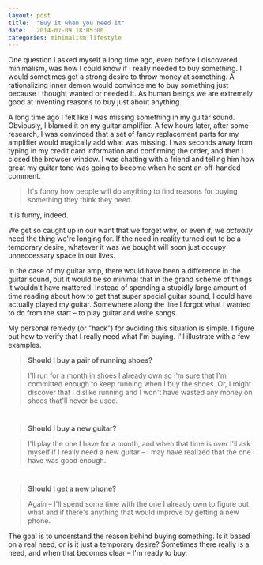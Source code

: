 ```yaml
---
layout: post
title:  "Buy it when you need it"
date:   2014-07-09 18:05:00
categories: minimalism lifestyle
---
```


One question I asked myself a long time ago, even before I discovered minimalism, was how I could know if I really needed to buy something. I would sometimes get a strong desire to throw money at something. A rationalizing inner demon would convince me to buy something just because I thought wanted or needed it. As human beings we are extremely good at inventing reasons to buy just about anything.

A long time ago I felt like I was missing something in my guitar sound. Obviously, I blamed it on my guitar amplifier. A few hours later, after some research, I was convinced that a set of fancy replacement parts for my amplifier would magically add what was missing. I was seconds away from typing in my credit card information and confirming the order, and then I closed the browser window. I was chatting with a friend and telling him how great my guitar tone was going to become when he sent an off-handed comment.

> It's funny how people will do anything to find reasons for buying something they think they need.

It is funny, indeed.

We get so caught up in our want that we forget why, or even if, we *actually* need the thing we're longing for. If the need in reality turned out to be a temporary desire, whatever it was we bought will soon just occupy unneccessary space in our lives.

In the case of my guitar amp, there would have been a difference in the guitar sound, but it would be so minimal that in the grand scheme of things it wouldn't have mattered. Instead of spending a stupidly large amount of time reading about how to get that super special guitar sound, I could have actually played my guitar. Somewhere along the line I forgot what I wanted to do from the start – to play guitar and write songs.

My personal remedy (or "hack") for avoiding this situation is simple. I figure out how to verify that I really need what I'm buying. I'll illustrate with a few examples.


> **Should I buy a pair of running shoes?**

> I'll run for a month in shoes I already own so I'm sure that I'm committed enough to keep running when I buy the shoes. Or, I might discover that I dislike running and I won't have wasted any money on shoes that'll never be used.

#

> **Should I buy a new guitar?**

> I'll play the one I have for a month, and when that time is over I'll ask myself if I really need a new guitar – I may have realized that the one I have was good enough.

#

> **Should I get a new phone?**

> Again – I'll spend some time with the one I already own to figure out what and if there's anything that would improve by getting a new phone.


The goal is to understand the reason behind buying something. Is it based on a real need, or is it just a temporary desire? Sometimes there really is a need, and when that becomes clear – I'm ready to buy.